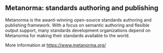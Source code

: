 ## Metanorma: standards authoring and publishing

Metanorma is the award-winning open-source standards authoring and publishing framework. With a focus on semantic authoring and flexible output support, many standards development organizations depend on Metanorma for making their standards available to the world.

More information at https://www.metanorma.org/
